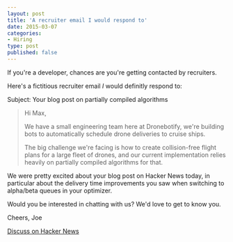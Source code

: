 ```yaml
---
layout: post
title: 'A recruiter email I would respond to'
date: 2015-03-07 
categories:
- Hiring
type: post
published: false
---
```


If you're a developer, chances are you're getting contacted by recruiters. 

Here's a fictitious recruiter email *I* would definitly respond to:

<!-- more -->

Subject: Your blog post on partially compiled algorithms

>Hi Max,
>
>We have a small engineering team here at Dronebotify, we're building bots to automatically schedule drone deliveries to cruise ships. 
>
>The big challenge we're facing is how to create collision-free flight plans for a large fleet of drones, and our current implementation relies heavily on partially compiled algorithms for that.
>
We were pretty excited about your blog post on Hacker News today, in particular about the delivery time improvements 
you saw when switching to alpha/beta queues in your optimizer. 

Would you be interested in chatting with us? We'd love to get to know you.

Cheers,
Joe


[Discuss on Hacker News](https://news.ycombinator.com/)
